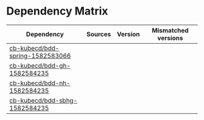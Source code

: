 # Dependency Matrix

Dependency | Sources | Version | Mismatched versions
---------- | ------- | ------- | -------------------
[cb-kubecd/bdd-spring-1582583066](https://github.com/cb-kubecd/bdd-spring-1582583066.git) |  | []() | 
[cb-kubecd/bdd-gh-1582584235](https://github.com/cb-kubecd/bdd-gh-1582584235.git) |  | []() | 
[cb-kubecd/bdd-nh-1582584235](https://github.com/cb-kubecd/bdd-nh-1582584235.git) |  | []() | 
[cb-kubecd/bdd-sbhg-1582584235](https://github.com/cb-kubecd/bdd-sbhg-1582584235.git) |  | []() | 
